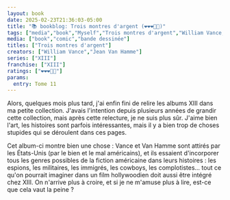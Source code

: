 ```yaml
---
layout: book
date: 2025-02-23T21:36:03-05:00
title: "📚 bookblog: Trois montres d'argent (❤️❤️❤️🖤🖤)"
tags: ["media","book","Myself","Trois montres d'argent","William Vance,Jean Van Hamme"]
media: ["book","comic","bande dessinée"]
titles: ["Trois montres d'argent"]
creators: ["William Vance","Jean Van Hamme"]
series: ["XIII"]
franchise: ["XIII"]
ratings: ["❤️❤️❤️🖤🖤"]
params:
  entry: Tome 11
---
```


Alors, quelques mois plus tard, j'ai enfin fini de relire les albums XIII dans ma petite collection. J'avais l'intention depuis plusieurs années de grandir cette collection, mais après cette relecture, je ne suis plus sûr. J'aime bien l'art, les histoires sont parfois intéressantes, mais il y a bien trop de choses stupides qui se déroulent dans ces pages.

Cet album-ci montre bien une chose : Vance et Van Hamme sont attirés par les États-Unis (par le bien et le mal américains), et ils essaient d'incorporer tous les genres possibles de la fiction américaine dans leurs histoires : les espions, les militaires, les immigrés, les cowboys, les complotistes... tout ce qu'on pourrait imaginer dans un film hollywoodien doit aussi être intégré chez XIII. On n'arrive plus à croire, et si je ne m'amuse plus à lire, est-ce que cela vaut la peine ?